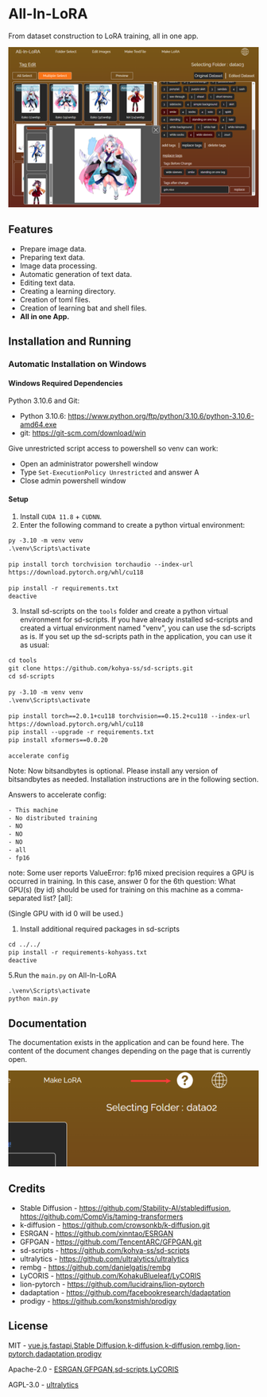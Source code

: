 # All-In-LoRA
From dataset construction to LoRA training, all in one app.

![Screenshot of a comment on a GitHub issue showing an image, added in the Markdown, of an Octocat smiling and raising a tentacle.](/example/example01.png)

## Features

- Prepare image data.
- Preparing text data.
- Image data processing.
- Automatic generation of text data.
- Editing text data.
- Creating a learning directory.
- Creation of toml files.
- Creation of learning bat and shell files.
- **All in one App.**

## Installation and Running

### Automatic Installation on Windows

#### Windows Required Dependencies

Python 3.10.6 and Git:
 
- Python 3.10.6: https://www.python.org/ftp/python/3.10.6/python-3.10.6-amd64.exe
- git: https://git-scm.com/download/win

Give unrestricted script access to powershell so venv can work:

- Open an administrator powershell window
- Type `Set-ExecutionPolicy Unrestricted` and answer A
- Close admin powershell window

#### Setup

1. Install `CUDA 11.8` + `CUDNN`.
2. Enter the following command to create a python virtual environment:
```
py -3.10 -m venv venv
.\venv\Scripts\activate

pip install torch torchvision torchaudio --index-url https://download.pytorch.org/whl/cu118

pip install -r requirements.txt
deactive
```
3. Install sd-scripts on the `tools` folder and create a python virtual environment for sd-scripts.
If you have already installed sd-scripts and created a virtual environment named "venv", you can use the sd-scripts as is.
If you set up the sd-scripts path in the application, you can use it as usual:
```
cd tools
git clone https://github.com/kohya-ss/sd-scripts.git
cd sd-scripts

py -3.10 -m venv venv
.\venv\Scripts\activate

pip install torch==2.0.1+cu118 torchvision==0.15.2+cu118 --index-url https://download.pytorch.org/whl/cu118
pip install --upgrade -r requirements.txt
pip install xformers==0.0.20

accelerate config
```
Note: Now bitsandbytes is optional. Please install any version of bitsandbytes as needed. Installation instructions are in the following section.

Answers to accelerate config:
```
- This machine
- No distributed training
- NO
- NO
- NO
- all
- fp16
```

note: Some user reports ValueError: fp16 mixed precision requires a GPU is occurred in training. In this case, answer 0 for the 6th question: What GPU(s) (by id) should be used for training on this machine as a comma-separated list? [all]:

(Single GPU with id 0 will be used.)
1. Install additional required packages in sd-scripts
```
cd ../../
pip install -r requirements-kohyass.txt
deactive
```

5.Run the `main.py` on All-In-LoRA
```
.\venv\Scripts\activate
python main.py
```

## Documentation

The documentation exists in the application and can be found here.
The content of the document changes depending on the page that is currently open.

![Screenshot of a comment on a GitHub issue showing an image, added in the Markdown, of an Octocat smiling and raising a tentacle.](/example/example02.png)

## Credits

- Stable Diffusion - https://github.com/Stability-AI/stablediffusion, https://github.com/CompVis/taming-transformers
- k-diffusion - https://github.com/crowsonkb/k-diffusion.git
- ESRGAN - https://github.com/xinntao/ESRGAN
- GFPGAN - https://github.com/TencentARC/GFPGAN.git
- sd-scripts - https://github.com/kohya-ss/sd-scripts
- ultralytics - https://github.com/ultralytics/ultralytics
- rembg - https://github.com/danielgatis/rembg
- LyCORIS - https://github.com/KohakuBlueleaf/LyCORIS
- lion-pytorch - https://github.com/lucidrains/lion-pytorch
- dadaptation - https://github.com/facebookresearch/dadaptation
- prodigy - https://github.com/konstmish/prodigy

## License

MIT - [vue.js](https://github.com/vuejs/core),[fastapi](https://github.com/tiangolo/fastapi),[Stable Diffusion](https://github.com/Stability-AI/stablediffusion),[k-diffusion](https://github.com/crowsonkb/k-diffusion.git),[k-diffusion](https://github.com/crowsonkb/k-diffusion.git),[rembg](https://github.com/danielgatis/rembg),[lion-pytorch](https://github.com/lucidrains/lion-pytorch),[dadaptation](https://github.com/facebookresearch/),[prodigy](https://github.com/konstmish/prodigy)

Apache-2.0 - [ESRGAN](https://github.com/xinntao/ESRGAN),[GFPGAN](https://github.com/TencentARC/GFPGAN.git),[sd-scripts](https://github.com/kohya-ss/sd-scripts),[LyCORIS](https://github.com/KohakuBlueleaf/LyCORIS)

AGPL-3.0 - [ultralytics](https://github.com/ultralytics/ultralytics)